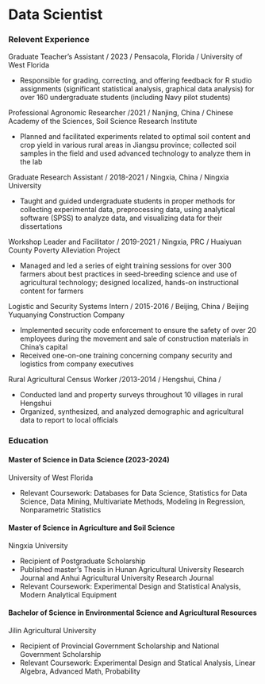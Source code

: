 # Data Scientist

### Relevent Experience
Graduate Teacher’s Assistant 	/	2023  /   Pensacola, Florida /
University of West Florida 
-	Responsible for grading, correcting, and offering feedback for R studio assignments (significant statistical analysis, graphical data analysis) for over 160 undergraduate students (including Navy pilot students)
  
Professional Agronomic Researcher    /2021  / Nanjing, China /
Chinese Academy of the Sciences, Soil Science Research Institute 
-	Planned and facilitated experiments related to optimal soil content and crop yield in various rural areas in Jiangsu province; collected soil samples in the field and used advanced technology to analyze them in the lab
  
Graduate Research Assistant / 2018-2021  / Ningxia, China /
Ningxia University 	
-	Taught and guided undergraduate students in proper methods for collecting experimental data, preprocessing data, using analytical software (SPSS) to analyze data, and visualizing data for their dissertations
  
Workshop Leader and Facilitator	/ 2019-2021 / Ningxia, PRC /
Huaiyuan County Poverty Alleviation Project
-	Managed and led a series of eight training sessions for over 300 farmers about best practices in seed-breeding science and use of agricultural technology; designed localized, hands-on instructional content for farmers
  
Logistic and Security Systems Intern	/  2015-2016  / Beijing, China /
Beijing Yuquanying Construction Company 
-	Implemented security code enforcement to ensure the safety of over 20 employees during the movement and sale of construction materials in China’s capital
-	Received one-on-one training concerning company security and logistics from company executives
  
Rural Agricultural Census Worker	/2013-2014 / Hengshui, China /
-	Conducted land and property surveys throughout 10 villages in rural Hengshui 
-	Organized, synthesized, and analyzed demographic and agricultural data to report to local officials

### Education
#### Master of Science in Data Science (2023-2024) 
University of West Florida 							       	
-	Relevant Coursework: Databases for Data Science, Statistics for Data Science, Data Mining, Multivariate Methods, Modeling in Regression, Nonparametric Statistics
  
#### Master of Science in Agriculture and Soil Science
Ningxia University  
-	Recipient of Postgraduate Scholarship 
-	Published master’s Thesis in Hunan Agricultural University Research Journal and Anhui Agricultural University Research Journal
-	Relevant Coursework: Experimental Design and Statistical Analysis, Modern Analytical Equipment

#### Bachelor of Science in Environmental Science and Agricultural Resources 
Jilin Agricultural University 
-	Recipient of Provincial Government Scholarship and National Government Scholarship
-	Relevant Coursework: Experimental Design and Statical Analysis, Linear Algebra, Advanced Math, Probability

